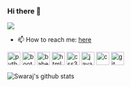 ### Hi there 👋

![](https://komarev.com/ghpvc/?username=iamspd2&color=brightgreen)

- 📫 How to reach me: [here](http://iamspd2.github.io)
<!--
**iamspd2/iamspd2** is a ✨ _special_ ✨ repository because its `README.md` (this file) appears on your GitHub profile.

Here are some ideas to get you started:

- 🔭 I’m currently working on ...
- 🌱 I’m currently learning ...
- 👯 I’m looking to collaborate on ...
- 🤔 I’m looking for help with ...
- 💬 Ask me about ...
- 📫 How to reach me: ...
- 😄 Pronouns: ...
- ⚡ Fun fact: ...
-->

<!-- in your body -->
<p align="left">
  <img src="https://devicon.dev/devicon.git/icons/python/python-original.svg" alt="python" width="30" height="30"/>
  <img src="https://devicon.dev/devicon.git/icons/java/java-original-wordmark.svg" alt="bootstrap" width="30" height="30"/>
  <img src="https://devicon.dev/devicon.git/icons/android/android-original.svg" alt="babel" width="30" height="30"/>
  <img src="https://devicon.dev/devicon.git/icons/html5/html5-original.svg" alt="html5" width="30" height="30"/>
  <img src="https://devicon.dev/devicon.git/icons/css3/css3-original-wordmark.svg" alt="css3" width="30" height="30"/>
  <img src="https://devicons.github.io/devicon/devicon.git/icons/javascript/javascript-original.svg" alt="javascript" width="30" height="30"/>
  <img src="https://devicon.dev/devicon.git/icons/react/react-original.svg" alt="c" width="30" height="30"/>
  <img src="https://www.vectorlogo.zone/logos/git-scm/git-scm-icon.svg" alt="git" width="30" height="30"/>
</p> 

![Swaraj's github stats](https://github-readme-stats.vercel.app/api?username=iamspd2&show_icons=true&theme=yeblu)
